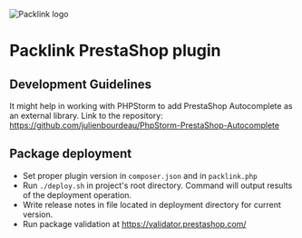 ![Packlink logo](https://pro.packlink.es/public-assets/common/images/icons/packlink.svg)

# Packlink PrestaShop plugin

## Development Guidelines

It might help in working with PHPStorm to add PrestaShop Autocomplete as an external library. 
Link to the repository: https://github.com/julienbourdeau/PhpStorm-PrestaShop-Autocomplete

## Package deployment

- Set proper plugin version in `composer.json` and in `packlink.php`
- Run `./deploy.sh` in project's root directory. Command will output results of the deployment operation.
- Write release notes in file located in deployment directory for current version.
- Run package validation at https://validator.prestashop.com/
